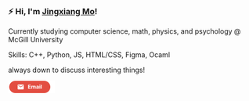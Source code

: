 ### ⚡️ Hi, I'm [Jingxiang Mo](https://jingxiangmo.com)!

Currently studying computer science, math, physics, and psychology @ McGill University

Skills:
C++, Python, JS, HTML/CSS, Figma, Ocaml

always down to discuss interesting things!

 <a href="mailto:jingxiangmoa@gmail.com" title="Email"><img src="/assets/GmailSM.svg" height="25" aria-hidden="true"></a>
